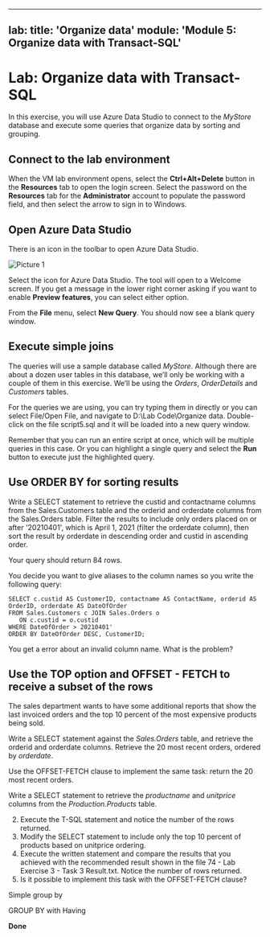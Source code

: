 
---
lab:
    title: 'Organize data'
    module: 'Module 5: Organize data with Transact-SQL'
---

# Lab: Organize data with Transact-SQL
 
In this exercise, you will use Azure Data Studio to connect to the _MyStore_ database and execute some queries that organize data by sorting and grouping.

## Connect to the lab environment

When the VM lab environment opens, select the  **Ctrl+Alt+Delete** button in the **Resources** tab to open the login screen. 
Select the password on the **Resources** tab for the **Administrator** account to populate the password field, and then select the arrow to sign in to Windows.

## Open Azure Data Studio

There is an icon in the toolbar to open Azure Data Studio. 

![Picture 1](../media/Module1-Unit6-picture1.png)

Select the icon for Azure Data Studio. The tool will open to a Welcome screen. If you get a message in the lower right corner asking if you want to enable **Preview features**, you can select either option. 

From the **File** menu, select **New Query**. You should now see a blank query window. 

## Execute simple joins

The queries will use a sample database called _MyStore_. Although there are about a dozen user tables in this database, we’ll only be working with a couple of them in this exercise. We’ll be using the _Orders_, _OrderDetails_ and _Customers_ tables. 

For the queries we are using, you can try typing them in directly or you can select File/Open File, and navigate to D:\Lab Code\Organize data. Double-click on the file script5.sql and it will be loaded into a new query window.

Remember that you can run an entire script at once, which will be multiple queries in this case. Or you can highlight a single query and select the **Run** button to execute just the highlighted query. 

## Use ORDER BY for sorting results

Write a SELECT statement to retrieve the custid and contactname columns from the Sales.Customers table and the orderid and orderdate columns from the Sales.Orders table. Filter the results to include only orders placed on or after '20210401', which is April 1, 2021 (filter the orderdate column), then sort the result by orderdate in descending order and custid in ascending order.

Your query should return 84 rows. 

You decide you want to give aliases to the column names so you write the following query:

```tsql
SELECT c.custid AS CustomerID, contactname AS ContactName, orderid AS OrderID, orderdate AS DateOfOrder
FROM Sales.Customers c JOIN Sales.Orders o
   ON c.custid = o.custid
WHERE DateOfOrder > 20210401'
ORDER BY DateOfOrder DESC, CustomerID;
```

You get a error about an invalid column name. What is the problem? 

## Use the TOP option and OFFSET - FETCH to receive a subset of the rows

The sales department wants to have some additional reports that show the last invoiced orders and the top 10 percent of the most expensive products being sold.

Write a SELECT statement against the _Sales.Orders_ table, and retrieve the orderid and orderdate columns. Retrieve the 20 most recent orders, ordered by _orderdate_.

Use the OFFSET-FETCH clause to implement the same task: return the 20 most recent orders.

Write a SELECT statement to retrieve the _productname_ and _unitprice_ columns from the _Production.Products_ table.


2.	Execute the T-SQL statement and notice the number of the rows returned.
3.	Modify the SELECT statement to include only the top 10 percent of products based on unitprice ordering.
4.	Execute the written statement and compare the results that you achieved with the recommended result shown in the file 74 - Lab Exercise 3 - Task 3 Result.txt. Notice the number of rows returned.
5.	Is it possible to implement this task with the OFFSET-FETCH clause?

Simple group by

GROUP BY with Having



**Done**
